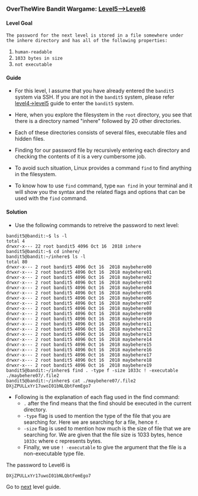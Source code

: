 ### OverTheWire Bandit Wargame: [Level5-->Level6](https://overthewire.org/wargames/bandit/bandit6.html)

#### Level Goal

`The password for the next level is stored in a file somewhere under the inhere directory and has all of the following properties:`

1. `human-readable`
2. `1033 bytes in size`
3. `not executable`

#### Guide

* For this level, I assume that you have already entered the `bandit5` system via SSH. If you are not in the `bandit5` system, please refer [level4->level5](https://github.com/jugnumisal/Overthewire-Bandit-Wargame-Solution/blob/master/Level4-%3ELevel5.md) guide to enter the `bandit5` system.

* Here, when you explore the filesystem in the `root` directory, you see that there is a directory named "inhere" followed by 20 other directories.

* Each of these directories consists of several files, executable files and hidden files.

* Finding for our password file by recursively entering each directory and checking the contents of it is a very cumbersome job.

* To avoid such situation, Linux provides a command `find` to find anything in the filesystem.

* To know how to use `find` command, type `man find` in your terminal and it will show you the syntax and the related flags and options that can be used with the `find` command.

#### Solution

* Use the following commands to retreive the password to next level:

```shell
bandit5@bandit:~$ ls -l
total 4
drwxr-x--- 22 root bandit5 4096 Oct 16  2018 inhere
bandit5@bandit:~$ cd inhere/
bandit5@bandit:~/inhere$ ls -l
total 80
drwxr-x--- 2 root bandit5 4096 Oct 16  2018 maybehere00
drwxr-x--- 2 root bandit5 4096 Oct 16  2018 maybehere01
drwxr-x--- 2 root bandit5 4096 Oct 16  2018 maybehere02
drwxr-x--- 2 root bandit5 4096 Oct 16  2018 maybehere03
drwxr-x--- 2 root bandit5 4096 Oct 16  2018 maybehere04
drwxr-x--- 2 root bandit5 4096 Oct 16  2018 maybehere05
drwxr-x--- 2 root bandit5 4096 Oct 16  2018 maybehere06
drwxr-x--- 2 root bandit5 4096 Oct 16  2018 maybehere07
drwxr-x--- 2 root bandit5 4096 Oct 16  2018 maybehere08
drwxr-x--- 2 root bandit5 4096 Oct 16  2018 maybehere09
drwxr-x--- 2 root bandit5 4096 Oct 16  2018 maybehere10
drwxr-x--- 2 root bandit5 4096 Oct 16  2018 maybehere11
drwxr-x--- 2 root bandit5 4096 Oct 16  2018 maybehere12
drwxr-x--- 2 root bandit5 4096 Oct 16  2018 maybehere13
drwxr-x--- 2 root bandit5 4096 Oct 16  2018 maybehere14
drwxr-x--- 2 root bandit5 4096 Oct 16  2018 maybehere15
drwxr-x--- 2 root bandit5 4096 Oct 16  2018 maybehere16
drwxr-x--- 2 root bandit5 4096 Oct 16  2018 maybehere17
drwxr-x--- 2 root bandit5 4096 Oct 16  2018 maybehere18
drwxr-x--- 2 root bandit5 4096 Oct 16  2018 maybehere19
bandit5@bandit:~/inhere$ find . -type f -size 1033c ! -executable
./maybehere07/.file2
bandit5@bandit:~/inhere$ cat ./maybehere07/.file2
DXjZPULLxYr17uwoI01bNLQbtFemEgo7
```
* Following is the explanation of each flag used in the find command:
    * `.` after the find means that the find should be executed in the current directory.
    * `-type` flag is used to mention the type of the file that you are searching for. Here we are searching for a file, hence `f`.
    * `-size` flag is used to mention how much is the size of file that we are searching for. We are given that the file size is 1033 bytes, hence `1033c` where c represents bytes.
    * Finally, we use `! -executable` to give the argument that the file is a non-executable type file.

The password to Level6 is
```shell
DXjZPULLxYr17uwoI01bNLQbtFemEgo7
```

Go to [next](https://github.com/jugnumisal/Overthewire-Bandit-Wargame-Solution/blob/master/Level6-%3ELevel7.md) level guide.